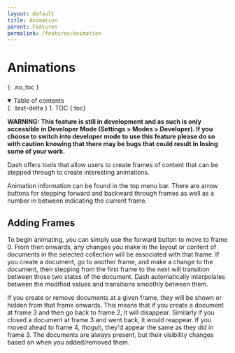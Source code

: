 ```yaml
---
layout: default
title: Animation
parent: Features
permalink: /features/animation
---
```


# Animations
{: .no_toc }

<details open markdown="block">
  <summary>
    Table of contents
  </summary>
  {: .text-delta }
1. TOC
{:toc}
</details>

**WARNING: This feature is still in development and as such is only accessible in Developer Mode (Settings > Modes > Developer). If you choose to switch into developer mode to use this feature please do so with caution knowing that there may be bugs that could result in losing some of your work.**

Dash offers tools that allow users to create frames of content that can be stepped through to create interesting animations.

Animation information can be found in the top menu bar. There are arrow buttons for stepping forward and backward through frames as well as a number in between indicating the current frame.

## Adding Frames

To begin animating, you can simply use the forward button to move to frame 0. From then onwards, any changes you make in the layout or content of documents in the selected collection will be associated with that frame. If you create a document, go to another frame, and make a change to the document, then stepping from the first frame to the next will transition between those two states of the document. Dash automatically interpolates between the modified values and transitions smoothly between them.

If you create or remove documents at a given frame, they will be shown or hidden from that frame onwards. This means that if you create a document at frame 3 and then go back to frame 2, it will disappear. Similarly if you closed a document at frame 3 and went back, it would reappear. If you moved ahead to frame 4, thoguh, they'd appear the same as they did in frame 3. The documents are always present, but their visibility changes based on when you added/removed them.
<!-- 
## Edit Mode

Clicking the frame number enters **Edit Mode**. In Edit Mode you can see and modify all the documents in the collection even if they are hidden at the given frame. This allows you to transition between states while the document is hidden.

This can be used to create effects like stacking another transition on top of the transition where the document appears/disappears, or you might use this to change the state of the document while its hidden so the transition isn't visible.

## Pinning to Presentations

The pin button next to the animation controls pins the open collection with the current view (read more about this on the ![Trails](trails.md) page). If you do this with an animation frame active, the presentation slide will now be associated with the animation frame. This means that you can pin a collection multiple times at different frames and use your animations in a presentation. -->